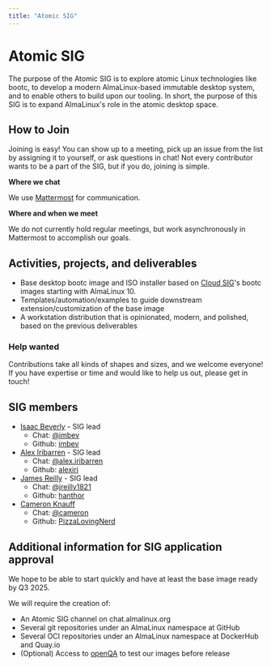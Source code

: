 ```yaml
---
title: "Atomic SIG"
---
```

# Atomic SIG

The purpose of the Atomic SIG is to explore atomic Linux technologies like bootc, to develop a modern AlmaLinux-based immutable desktop system, and to enable others to build upon our tooling. In short, the purpose of this SIG is to expand AlmaLinux's role in the atomic desktop space.

## How to Join

Joining is easy! You can show up to a meeting, pick up an issue from the list by assigning it to yourself, or ask questions in chat! Not every contributor wants to be a part of the SIG, but if you do, joining is simple. 

**Where we chat**

We use [Mattermost](https://chat.almalinux.org/almalinux/channels/sigatomic) for communication.

**Where and when we meet**

We do not currently hold regular meetings, but work asynchronously in Mattermost to accomplish our goals.

## Activities, projects, and deliverables

* Base desktop bootc image and ISO installer based on [Cloud SIG](https://wiki.almalinux.org/sigs/Cloud.html)'s bootc images starting with AlmaLinux 10.
* Templates/automation/examples to guide downstream extension/customization of the base image
* A workstation distribution that is opinionated, modern, and polished, based on the previous deliverables

### Help wanted

Contributions take all kinds of shapes and sizes, and we welcome everyone! If you have expertise or time and would like to help us out, please get in touch!

## SIG members
 
 * [Isaac Beverly](mailto:imbev@protonmail.com) - SIG lead
 	* Chat: [@imbev](https://chat.almalinux.org/almalinux/messages/@imbev)
 	* Github: [imbev](https://github.com/imbev)
 * [Alex Iribarren](mailto:alex@almalinux.org) - SIG lead
 	* Chat: [@alex.iribarren](https://chat.almalinux.org/almalinux/messages/@alex.iribarren)
 	* Github: [alexiri](https://github.com/alexiri/)
 * [James Reilly](mailto:jreilly1821@gmail.com) - SIG lead
 	* Chat: [@jreilly1821](https://chat.almalinux.org/almalinux/messages/@jreilly1821)
 	* Github: [hanthor](https://github.com/hanthor)
 * [Cameron Knauff](mailto:cameron@stillhq.io)
 	* Chat: [@cameron](https://chat.almalinux.org/almalinux/messages/@cameron)
 	* Github: [PizzaLovingNerd](https://github.com/PizzaLovingNerd)

## Additional information for SIG application approval

We hope to be able to start quickly and have at least the base image ready by Q3 2025.

We will require the creation of:
* An Atomic SIG channel on chat.almalinux.org
* Several git repositories under an AlmaLinux namespace at GitHub
* Several OCI repositories under an AlmaLinux namespace at DockerHub and Quay.io
* (Optional) Access to [openQA](https://openqa.almalinux.org/) to test our images before release
